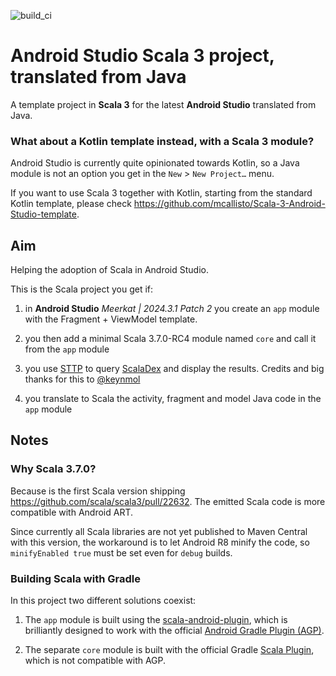![build_ci](https://github.com/mcallisto/Scala-3-Android-Studio-Java-template/actions/workflows/build_ci.yml/badge.svg)
# Android Studio Scala 3 project, translated from Java

A template project in **Scala 3** for the latest **Android Studio** translated from Java.

### What about a Kotlin template instead, with a Scala 3 module?

Android Studio is currently quite opinionated towards Kotlin,
so a Java module is not an option you get in the `New` > `New Project…` menu.

If you want to use Scala 3 together with Kotlin, starting from the standard Kotlin template,
please check https://github.com/mcallisto/Scala-3-Android-Studio-template.

## Aim

Helping the adoption of Scala in Android Studio.

This is the Scala project you get if:

1. in **Android Studio** _Meerkat | 2024.3.1 Patch 2_ you create an `app` module with the Fragment + ViewModel template.

2. you then add a minimal Scala 3.7.0-RC4 module named `core` and call it from the `app` module

3. you use [STTP](https://github.com/softwaremill/sttp) to query [ScalaDex](https://index.scala-lang.org/)
   and display the results. Credits and big thanks for this to [@keynmol](https://github.com/keynmol)

4. you translate to Scala the activity, fragment and model Java code in the `app` module

## Notes

### Why Scala 3.7.0?

Because is the first Scala version shipping https://github.com/scala/scala3/pull/22632.
The emitted Scala code is more compatible with Android ART.

Since currently all Scala libraries are not yet published to Maven Central with this version,
the workaround is to let Android R8 minify the code,
so `minifyEnabled true` must be set even for `debug` builds.

### Building Scala with Gradle

In this project two different solutions coexist:

1. The `app` module is built using the [scala-android-plugin](https://github.com/onsqcorp/scala-android-plugin),
which is brilliantly designed to work with the official
[Android Gradle Plugin (AGP)](https://mvnrepository.com/artifact/com.android.tools.build/gradle/8.9.2).

2. The separate `core` module is built with the official Gradle
[Scala Plugin](https://docs.gradle.org/current/userguide/scala_plugin.html),
which is not compatible with AGP.
